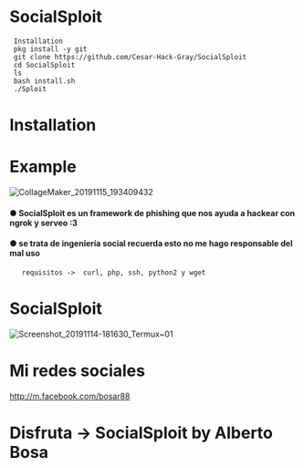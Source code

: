 # SocialSploit 
     Installation
     pkg install -y git
     git clone https://github.com/Cesar-Hack-Gray/SocialSploit
     cd SocialSploit
     ls
     bash install.sh
     ./Sploit
# Installation 
# Example
![CollageMaker_20191115_193409432](https://user-images.githubusercontent.com/46208706/68985841-31a1a500-07df-11ea-9d0c-abff6a2f8c49.jpg)

#### ● SocialSploit es un framework de phishing que nos ayuda a hackear con ngrok y serveo :3 
#### ● se trata de ingeniería social recuerda esto no me hago responsable del mal uso
       
       requisitos ->  curl, php, ssh, python2 y wget
       
  
# SocialSploit 
![Screenshot_20191114-181630_Termux~01](https://user-images.githubusercontent.com/46208706/68985817-f8693500-07de-11ea-8a64-592468ed1440.jpg)
# Mi redes sociales
 http://m.facebook.com/bosar88
# Disfruta -> SocialSploit by Alberto Bosa

